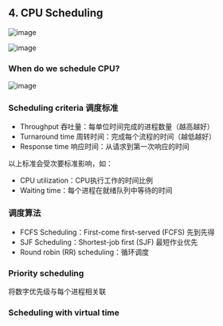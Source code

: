 ## 4. CPU Scheduling

![image](https://user-images.githubusercontent.com/7018329/135996916-e363d301-6581-450f-899b-5abad0aa0307.png)

![image](https://user-images.githubusercontent.com/7018329/135997214-58022025-982b-4231-89f5-34c6ff3dd986.png)

### When do we schedule CPU?

![image](https://user-images.githubusercontent.com/7018329/136181224-8091b9a9-b694-4e5e-b648-151a9c7966c6.png)

### Scheduling criteria 调度标准

* Throughput 吞吐量：每单位时间完成的进程数量（越高越好）
* Turnaround time 周转时间：完成每个流程的时间（越低越好）
* Response time 响应时间：从请求到第一次响应的时间

以上标准会受次要标准影响，如：
* CPU utilization：CPU执行工作的时间比例
* Waiting time：每个进程在就绪队列中等待的时间

### 调度算法

* FCFS Scheduling：First-come first-served (FCFS) 先到先得
* SJF Scheduling：Shortest-job first (SJF) 最短作业优先
* Round robin (RR) scheduling：循环调度

### Priority scheduling

将数字优先级与每个进程相关联

### Scheduling with virtual time


